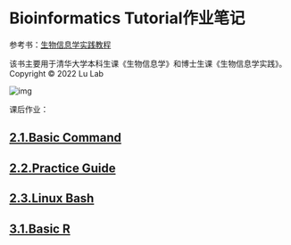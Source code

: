 # Bioinformatics Tutorial作业笔记

参考书：[生物信息学实践教程](https://book.ncrnalab.org/teaching/)

该书主要用于清华大学本科生课《生物信息学》和博士生课《生物信息学实践》。
Copyright © 2022 Lu Lab

![img](https://859511096-files.gitbook.io/~/files/v0/b/gitbook-x-prod.appspot.com/o/spaces%2F-LPVsf5VZbQ7h14X29qW%2Fuploads%2FPesmdI3KlFJcF8iwkGAJ%2FHelix.png?alt=media&token=9dfa533c-6468-4342-8f14-0bc8134205db)

课后作业：
## [2.1.Basic Command](https://github.com/Bioin-Mixologist/Bioinformatics-Tutorial-/blob/main/2.1.Basic%20Command.md)
## [2.2.Practice Guide](https://github.com/Bioin-Mixologist/Bioinformatics_Tutorial/blob/main/2.1.Basic%20Command.md)
## [2.3.Linux Bash](https://github.com/Bioin-Mixologist/Bioinformatics_Tutorial/blob/main/2.3.Linux%20Bash.md)
## [3.1.Basic R](https://github.com/Bioin-Mixologist/Bioinformatics_Tutorial/blob/main/3.1.R%20Basics.md)

